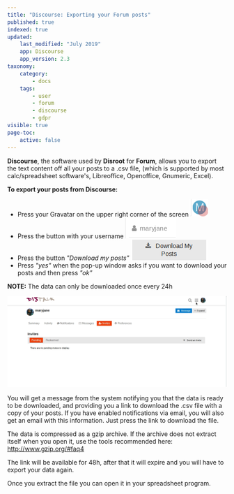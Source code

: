 ```yaml
---
title: "Discourse: Exporting your Forum posts"
published: true
indexed: true
updated:
    last_modified: "July 2019"		
    app: Discourse
    app_version: 2.3
taxonomy:
    category:
        - docs
    tags:
        - user
        - forum
        - discourse
        - gdpr
visible: true
page-toc:
    active: false
---
```


**Discourse**, the software used by **Disroot** for **Forum**, allows you to export the text content off all your posts to a .csv file, (which is supported by most calc/spreadsheet software's, Libreoffice, Openoffice, Gnumeric, Excel).

**To export your posts from Discourse:**
- Press your Gravatar on the upper right corner of the screen
![](en/export_data_discourse_01.png)<br>
- Press the button with your username
![](en/export_data_discourse_02.png)<br>
- Press the button _"Download my posts"_
![](en/export_data_discourse_03.png)<br>
- Press _"yes"_ when the pop-up window asks if you want to download your posts and then press _"ok"_

**NOTE:** The data can only be downloaded once every 24h

![](en/export_data_discourse_01.gif)

You will get a message from the system notifying you that the data is ready to be downloaded, and providing you a link to download the .csv file with a copy of your posts.
If you have enabled notifications via email, you will also get an email with this information. Just press the link to download the file.

The data is compressed as a gzip archive. If the archive does not extract itself when you open it, use the tools recommended here: http://www.gzip.org/#faq4

The link will be available for 48h, after that it will expire and you will have to export your data again.

Once you extract the file you can open it in your spreadsheet program.
